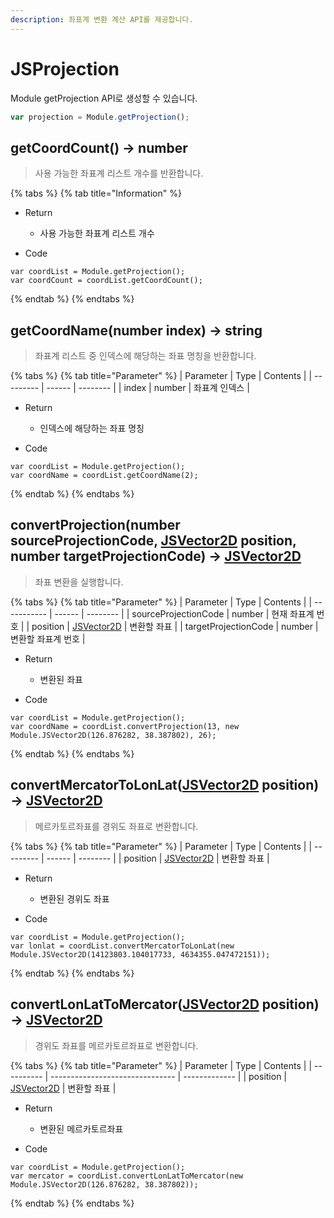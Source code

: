 ```yaml
---
description: 좌표계 변환 계산 API를 제공합니다.
---
```


# JSProjection

Module getProjection API로 생성할 수 있습니다.

```javascript
var projection = Module.getProjection();
```

## getCoordCount() → number

> 사용 가능한 좌표계 리스트 개수를 반환합니다.

{% tabs %}
{% tab title="Information" %}

* Return
  * 사용 가능한 좌표계 리스트 개수
  
* Code
```
var coordList = Module.getProjection();
var coordCount = coordList.getCoordCount();
```
{% endtab %}
{% endtabs %}

## getCoordName(number index) → string

> 좌표계 리스트 중 인덱스에 해당하는 좌표 명칭을 반환합니다.

{% tabs %}
{% tab title="Parameter" %}
| Parameter | Type   | Contents |
| --------- | ------ | -------- |
| index  | number | 좌표계 인덱스 |

* Return
  * 인덱스에 해당하는 좌표 명칭
  
* Code
```
var coordList = Module.getProjection();
var coordName = coordList.getCoordName(2);
```
{% endtab %}
{% endtabs %}

## convertProjection(number sourceProjectionCode, [JSVector2D](../core/jsvector2d.md) position, number targetProjectionCode) → [JSVector2D](../core/jsvector2d.md)

> 좌표 변환을 실행합니다.

{% tabs %}
{% tab title="Parameter" %}
| Parameter   | Type   | Contents |
| ----------- | ------ | -------- |
| sourceProjectionCode | number | 현재 좌표계 번호 |
| position | [JSVector2D](../core/jsvector2d.md) | 변환할 좌표 |
| targetProjectionCode | number | 변환할 좌표계 번호 |

* Return
  * 변환된 좌표
  
* Code
```
var coordList = Module.getProjection();
var coordName = coordList.convertProjection(13, new Module.JSVector2D(126.876282, 38.387802), 26);
```
{% endtab %}
{% endtabs %}

## convertMercatorToLonLat([JSVector2D](../core/jsvector2d.md) position) → [JSVector2D](../core/jsvector2d.md)

> 메르카토르좌표를 경위도 좌표로 변환합니다.

{% tabs %}
{% tab title="Parameter" %}
| Parameter | Type   | Contents |
| --------- | ------ | -------- |
| position  | [JSVector2D](../core/jsvector2d.md) | 변환할 좌표 |

* Return
  * 변환된 경위도 좌표
  
* Code
```
var coordList = Module.getProjection();
var lonlat = coordList.convertMercatorToLonLat(new Module.JSVector2D(14123803.104017733, 4634355.047472151));
```
{% endtab %}
{% endtabs %}

## convertLonLatToMercator([JSVector2D](../core/jsvector2d.md) position) → [JSVector2D](../core/jsvector2d.md)

> 경위도 좌표를 메르카토르좌표로 변환합니다.

{% tabs %}
{% tab title="Parameter" %}
| Parameter  | Type                            | Contents      |
| ---------- | ------------------------------- | ------------- |
| position  | [JSVector2D](../core/jsvector2d.md) | 변환할 좌표 |

* Return
  * 변환된 메르카토르좌표
  
* Code
```
var coordList = Module.getProjection();
var mercator = coordList.convertLonLatToMercator(new Module.JSVector2D(126.876282, 38.387802));
```
{% endtab %}
{% endtabs %}